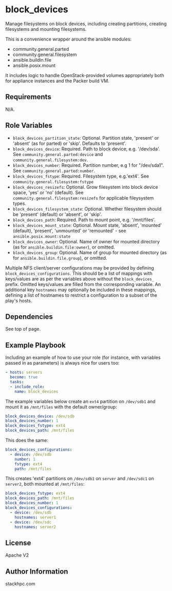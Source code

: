 block_devices
=============

Manage filesystems on block devices, including creating partitions, creating filesystems and mounting filesystems.

This is a convenience wrapper around the ansible modules:
- community.general.parted
- community.general.filesystem
- ansible.buildin.file
- ansible.posix.mount

It includes logic to handle OpenStack-provided volumes appropriately both for appliance instances and the Packer build VM.

Requirements
------------

N/A.

Role Variables
--------------

- `block_devices_partition_state`: Optional. Partition state, 'present' or 'absent' (as for parted) or 'skip'. Defaults to 'present'.
- `block_devices_device`: Required. Path to block device, e.g. '/dev/sda'. See `community.general.parted:device` and `community.general.filesystem:dev`.
- `block_devices_number`: Required. Partition number, e.g 1 for "/dev/sda1". See `community.general.parted:number`.
- `block_devices_fstype`: Required. Filesystem type, e.g.'ext4'. See `community.general.filesystem:fstype`
- `block_devices_resizefs`: Optional. Grow filesystem into block device space, 'yes' or 'no' (default). See `community.general.filesystem:resizefs` for applicable fileysystem types.
- `block_devices_filesystem_state`: Optional. Whether filesystem should be 'present' (default) or 'absent', or 'skip'.
- `block_devices_path`: Required. Path to mount point, e.g. '/mnt/files'.
- `block_devices_mount_state`: Optional. Mount state, 'absent', 'mounted' (default), 'present', 'unmounted' or 'remounted' - see `ansible.posix.mount:state`
- `block_devices_owner`: Optional. Name of owner for mounted directory (as for `ansible.buildin.file:owner`), or omitted.
- `block_devices_group`: Optional. Name of group for mounted directory (as for `ansible.buildin.file.group`), or omitted.

Multiple NFS client/server configurations may be provided by defining `block_devices_configurations`. This should be a list of mappings with keys/values are as per the variables above without the `block_devices_` prefix. Omitted keys/values are filled from the corresponding variable. An additional key `hostnames` may optionally be included in these mappings, defining a list of hostnames to restrict a configuration to a subset of the play's hosts.

Dependencies
------------

See top of page.

Example Playbook
----------------

Including an example of how to use your role (for instance, with variables passed in as parameters) is always nice for users too:

```yaml
- hosts: servers
  become: true
  tasks:
  - include_role:
    name: block_devices
```

The example variables below create an `ext4` partition on `/dev/sdb1` and mount it as `/mnt/files` with the default owner/group:

```yaml
block_devices_device: /dev/sdb
block_devices_number: 1
block_devices_fstype: ext4
block_devices_path: /mnt/files
```

This does the same:

```yaml
block_devices_configurations:
  - device: /dev/sdb
    number: 1
    fstype: ext4
    path: /mnt/files
```

This creates 'ext4' partitions on `/dev/sdb1` on `server` and `/dev/sdc1` on `server2`, both mounted at `/mnt/files`:

```yaml
block_devices_fstype: ext4
block_devices_path: /mnt/files
block_devices_number: 1
block_devices_configurations:
  - device: /dev/sdb
    hostnames: server1
  - device: /dev/sdc
    hostnames: server2
```

License
-------

Apache V2

Author Information
------------------

stackhpc.com
